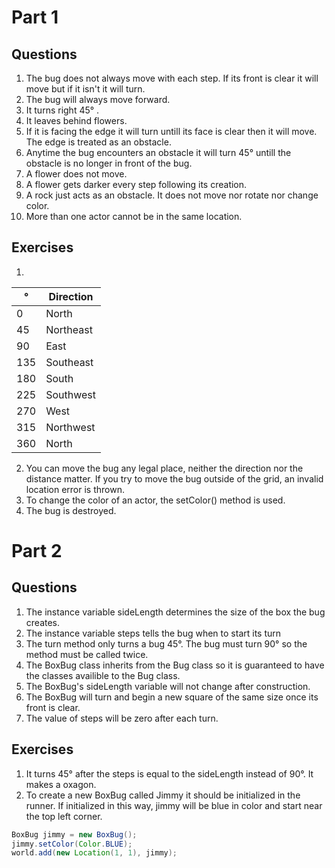 # Part 1

## Questions
1. The bug does not always move with each step. If its front is clear it will move but if it isn't it will turn.
2. The bug will always move forward.
3. It turns right 45° .
4. It leaves behind flowers.
5. If it is facing the edge it will turn untill its face is clear then it will move. The edge is treated as an obstacle.
6. Anytime the bug encounters an obstacle it will turn 45° untill the obstacle is no longer in front of the bug.
7. A flower does not move.
8. A flower gets darker every step following its creation.
9. A rock just acts as an obstacle. It does not move nor rotate nor change color.
10. More than one actor cannot be in the same location.

## Exercises
1.
| °   | Direction |
|-----|-----------|
| 0   | North     |
| 45  | Northeast |
| 90  | East      |
| 135 | Southeast |
| 180 | South     |
| 225 | Southwest |
| 270 | West      |
| 315 | Northwest |
| 360 | North     |
2. You can move the bug any legal place, neither the direction nor the distance matter. If you try to move the bug outside of the grid, an invalid location error is thrown.
3. To change the color of an actor, the setColor() method is used.
4. The bug is destroyed.

# Part 2


## Questions
1. The instance variable sideLength determines the size of the box the bug creates.
2. The instance variable steps tells the bug when to start its turn
3. The turn method only turns a bug 45°. The bug must turn 90° so the method must be called twice.
4. The BoxBug class inherits from the Bug class so it is guaranteed to have the classes availible to the Bug class.
5. The BoxBug's sideLength variable will not change after construction.
6. The BoxBug will turn and begin a new square of the same size once its front is clear.
7. The value of steps will be zero after each turn.

## Exercises
1. It turns 45° after the steps is equal to the sideLength instead of 90°. It makes a oxagon.
5. To create a new BoxBug called Jimmy it should be initialized in the runner. If initialized in this way, jimmy will be blue in color and start near the top left corner.
```java
BoxBug jimmy = new BoxBug();
jimmy.setColor(Color.BLUE);
world.add(new Location(1, 1), jimmy);
```
